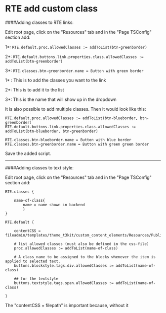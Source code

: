 # RTE add custom class
####Adding classes to RTE links:

Edit root page, click on the "Resources" tab and in the "Page TSConfig" section add:



1*:
```RTE.default.proc.allowedClasses := addToList(btn-greenborder)```

2*:
 ```RTE.default.buttons.link.properties.class.allowedClasses := addToList(btn-greenborder)```

3*: ```RTE.classes.btn-greenborder.name = Button with green border```


1* : This is to add the classes you want to the link

2*: This is to add it to the list

3*: This is the name that will show up in the dropdown

It is also possible to add multiple classes. Then it would look like this:


```
RTE.default.proc.allowedClasses := addToList(btn-blueborder, btn-greenborder)
RTE.default.buttons.link.properties.class.allowedClasses := addToList(btn-blueborder, btn-greenborder)

RTE.classes.btn-blueborder.name = Button with blue border
RTE.classes.btn-greenborder.name = Button with green green border
```


Save the added script.

---
####Adding classes to text style:

Edit root page, click on the "Resources" tab and in the "Page TSConfig" section add:

```
RTE.classes {
        
    name-of-class{
    	name = name shown in backend
    	}
}

RTE.default {

    contentCSS = fileadmin/templates/theme_t3kit/custom_content_elements/Resources/Public/Extensions/Rtehtmlarea/Css/backend.css

    # list allowed classes (must also be defined in the css-file)
    proc.allowedClasses := addToList(name-of-class)

    # A class name to be assigned to the blocks whenever the item is applied to selected text.
    buttons.blockstyle.tags.div.allowedClasses := addToList(name-of-class)

    ## for the textstyle
    buttons.textstyle.tags.span.allowedClasses := addToList(name-of-class)

}
```

The "contentCSS = filepath" is important because, without it